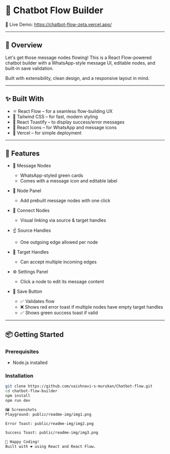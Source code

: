 # 💬 Chatbot Flow Builder

🔗 Live Demo: https://chatbot-flow-zeta.vercel.app/

---

## 🧠 Overview

Let's get those message nodes flowing! This is a React Flow-powered chatbot builder with a WhatsApp-style message UI, editable nodes, and built-in save validation.

Built with extensibility, clean design, and a responsive layout in mind.

---

## ✨ Built With

- ⚛️ React Flow – for a seamless flow-building UX  
- 🎨 Tailwind CSS – for fast, modern styling  
- 🔔 React Toastify – to display success/error messages  
- 💬 React Icons – for WhatsApp and message icons  
- 🚀 Vercel – for simple deployment  

---

## 🎯 Features

- 💬 Message Nodes  
   - WhatsApp-styled green cards  
   - Comes with a message icon and editable label  

- 🧰 Node Panel  
   - Add prebuilt message nodes with one click  

- 🔗 Connect Nodes  
   - Visual linking via source & target handles  

- ☝️ Source Handles  
   - One outgoing edge allowed per node  

- 🎯 Target Handles  
   - Can accept multiple incoming edges  

- ⚙️ Settings Panel  
   - Click a node to edit its message content  

- 💾 Save Button  
   - ✅ Validates flow  
   - ❌ Shows red error toast if multiple nodes have empty target handles  
   - ✅ Shows green success toast if valid  

---

## 📦 Getting Started

### Prerequisites

- Node.js installed

### Installation

```bash
git clone https://github.com/vaishnavi-s-murukan/Chatbot-flow.git
cd chatbot-flow-builder
npm install
npm run dev

🖼️ Screenshots
Playground: public/readme-img/img1.png

Error Toast: public/readme-img/img2.png

Success Toast: public/readme-img/img3.png

🤖 Happy Coding!
Built with ❤️ using React and React Flow.

